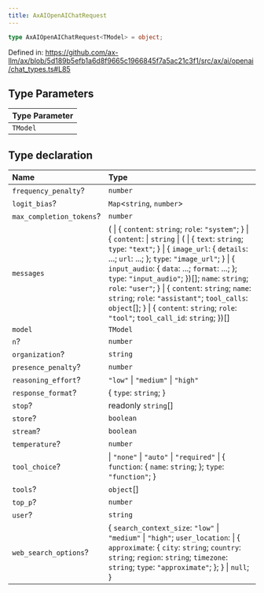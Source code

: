 ```yaml
---
title: AxAIOpenAIChatRequest
---
```


```ts
type AxAIOpenAIChatRequest<TModel> = object;
```

Defined in: https://github.com/ax-llm/ax/blob/5d189b5efb1a6d8f9665c1966845f7a5ac21c3f1/src/ax/ai/openai/chat_types.ts#L85

## Type Parameters

| Type Parameter |
| :------ |
| `TModel` |

## Type declaration

| Name | Type |
| :------ | :------ |
| <a id="frequency_penalty"></a> `frequency_penalty`? | `number` |
| <a id="logit_bias"></a> `logit_bias`? | `Map`\<`string`, `number`\> |
| <a id="max_completion_tokens"></a> `max_completion_tokens`? | `number` |
| <a id="messages"></a> `messages` | ( \| \{ `content`: `string`; `role`: `"system"`; \} \| \{ `content`: \| `string` \| ( \| \{ `text`: `string`; `type`: `"text"`; \} \| \{ `image_url`: \{ `details`: ...; `url`: ...; \}; `type`: `"image_url"`; \} \| \{ `input_audio`: \{ `data`: ...; `format`: ...; \}; `type`: `"input_audio"`; \})[]; `name`: `string`; `role`: `"user"`; \} \| \{ `content`: `string`; `name`: `string`; `role`: `"assistant"`; `tool_calls`: `object`[]; \} \| \{ `content`: `string`; `role`: `"tool"`; `tool_call_id`: `string`; \})[] |
| <a id="model"></a> `model` | `TModel` |
| <a id="n"></a> `n`? | `number` |
| <a id="organization"></a> `organization`? | `string` |
| <a id="presence_penalty"></a> `presence_penalty`? | `number` |
| <a id="reasoning_effort"></a> `reasoning_effort`? | `"low"` \| `"medium"` \| `"high"` |
| <a id="response_format"></a> `response_format`? | \{ `type`: `string`; \} |
| <a id="stop"></a> `stop`? | readonly `string`[] |
| <a id="store"></a> `store`? | `boolean` |
| <a id="stream"></a> `stream`? | `boolean` |
| <a id="temperature"></a> `temperature`? | `number` |
| <a id="tool_choice"></a> `tool_choice`? | \| `"none"` \| `"auto"` \| `"required"` \| \{ `function`: \{ `name`: `string`; \}; `type`: `"function"`; \} |
| <a id="tools"></a> `tools`? | `object`[] |
| <a id="top_p"></a> `top_p`? | `number` |
| <a id="user"></a> `user`? | `string` |
| <a id="web_search_options"></a> `web_search_options`? | \{ `search_context_size`: `"low"` \| `"medium"` \| `"high"`; `user_location`: \| \{ `approximate`: \{ `city`: `string`; `country`: `string`; `region`: `string`; `timezone`: `string`; `type`: `"approximate"`; \}; \} \| `null`; \} |
